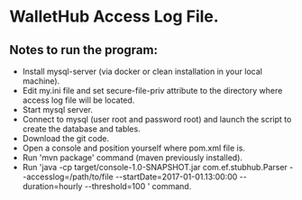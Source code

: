 WalletHub Access Log File.
========================

<h2>Notes to run the program: </h2>

* Install mysql-server (via docker or clean installation in your local machine).
* Edit my.ini file and set secure-file-priv attribute to the directory where access log file will be located.
* Start mysql server.
* Connect to mysql (user root and password root) and launch the script to create the database and tables. 
* Download the git code.
* Open a console and position yourself where pom.xml file is.
* Run 'mvn package' command (maven previously installed).
* Run 'java -cp target/console-1.0-SNAPSHOT.jar com.ef.stubhub.Parser --accesslog=/path/to/file --startDate=2017-01-01.13:00:00 --duration=hourly --threshold=100 ' command.